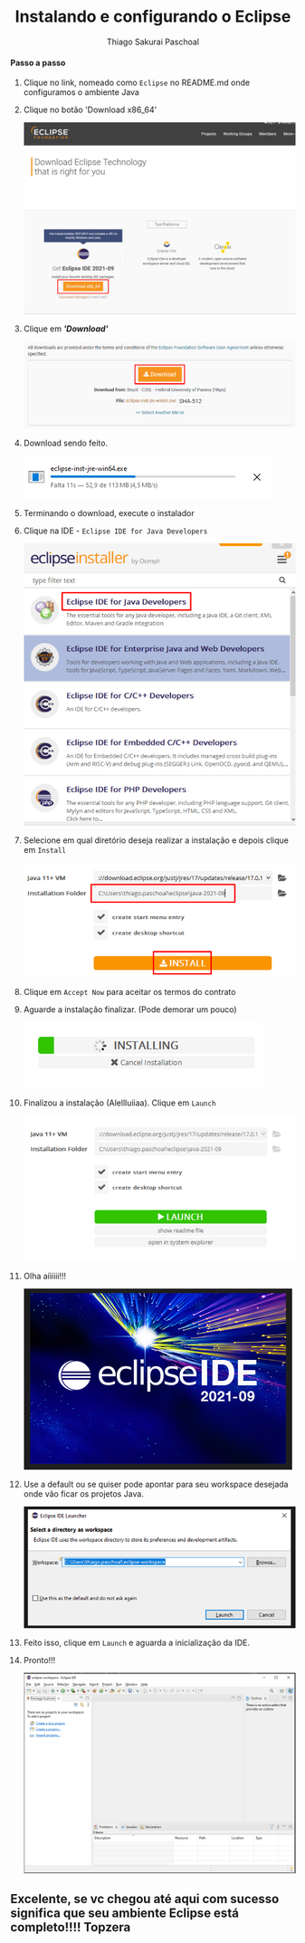 <h1 align="center">Instalando e configurando o Eclipse</h1>
<p align="center">Thiago Sakurai Paschoal</p>

<h4> 
	 <strong>Passo a passo</strong>
</h4>

1. Clique no link, nomeado como `Eclipse` no README.md onde configuramos o ambiente Java

2. Clique no botão 'Download x86_64'

	![eclipse-dist](../screenshots/eclipse-download.png)

3. Clique em ***'Download'***

	![eclipse-download](../screenshots/download-boladao.png)

4. Download sendo feito.

	![downloading](../screenshots/eclipse-downloading.png)

5. Terminando o download, execute o instalador

6. Clique na IDE - `Eclipse IDE for Java Developers`

	![ide](../screenshots/ide.png)

7. Selecione em qual diretório deseja realizar a instalação e depois clique em `Install`

	![dir](../screenshots/dir.png)

8. Clique em `Accept Now` para aceitar os termos do contrato

9. Aguarde a instalação finalizar. (Pode demorar um pouco)

	![fazendo](../screenshots/instalando.png)

10. Finalizou a instalação (Alellluiiaa). Clique em `Launch`

	![launcher](../screenshots/acabouu.png)

11. Olha aíiiiii!!!

	![eclipse](../screenshots/eclipse.png)

12. Use a default ou se quiser pode apontar para seu workspace desejada onde vão ficar os projetos Java.

	![workspace](../screenshots/workspace.png)

13. Feito isso, clique em `Launch` e aguarda a inicialização da IDE.

14. Pronto!!!

	![pronto](../screenshots/pronto.png)

## Excelente, se vc chegou até aqui com sucesso significa que seu ambiente Eclipse está completo!!!! Topzera
